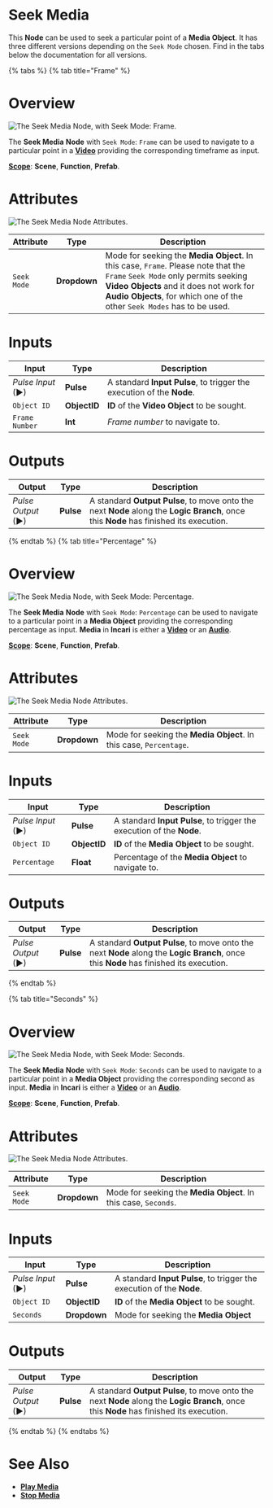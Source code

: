 # Seek Media

This **Node** can be used to seek a particular point of a **Media** **Object**. It has three different versions depending on the `Seek Mode` chosen. Find in the tabs below the documentation for all versions.


{% tabs %}
{% tab title="Frame" %}

# Overview

![The Seek Media Node, with `Seek Mode`: Frame.](../../../.gitbook/assets/node-seekmedia-frames.png)

The **Seek Media** **Node** with `Seek Mode`: `Frame` can be used to navigate to a particular point in a [**Video**](../../../objects-and-types/scene-objects/3dobjects/video.md) providing the corresponding timeframe as input.

[**Scope**](../../overview.md#scopes): **Scene**, **Function**, **Prefab**.

# Attributes

![The Seek Media Node Attributes.](../../../.gitbook/assets/node-seekmedia-attri.png)

|Attribute|Type|Description|
|---|---|---|
| `Seek Mode` | **Dropdown** | Mode for seeking the **Media** **Object**. In this case, `Frame`. Please note that the `Frame` `Seek Mode` only permits seeking **Video Objects** and it does not work for **Audio Objects**, for which one of the other `Seek Modes` has to be used.  |

# Inputs

|Input|Type|Description|
|---|---|---|
|*Pulse Input* (►)|**Pulse**|A standard **Input Pulse**, to trigger the execution of the **Node**.|
| `Object ID` | **ObjectID** | **ID** of the **Video** **Object** to be sought. |
| `Frame Number` | **Int** | *Frame number* to navigate to. |

# Outputs

|Output|Type|Description|
|---|---|---|
|*Pulse Output* (►)|**Pulse**|A standard **Output Pulse**, to move onto the next **Node** along the **Logic Branch**, once this **Node** has finished its execution.|

{% endtab %}
{% tab title="Percentage" %}
# Overview

![The Seek Media Node, with `Seek Mode`: Percentage.](../../../.gitbook/assets/node-seekmedia-percentage.png)

The **Seek Media** **Node** with `Seek Mode`: `Percentage` can be used to navigate to a particular point in a **Media Object** providing the corresponding percentage as input. **Media** in **Incari** is either a [**Video**](../../../objects-and-types/scene-objects/3dobjects/video.md) or an [**Audio**](../../../objects-and-types/scene-objects/audio.md). 

[**Scope**](../../overview.md#scopes): **Scene**, **Function**, **Prefab**.

# Attributes

![The Seek Media Node Attributes.](../../../.gitbook/assets/node-seekmedia-attri.png)

|Attribute|Type|Description|
|---|---|---|
| `Seek Mode` | **Dropdown** | Mode for seeking the **Media** **Object**. In this case, `Percentage`. |

# Inputs

|Input|Type|Description|
|---|---|---|
|*Pulse Input* (►)|**Pulse**|A standard **Input Pulse**, to trigger the execution of the **Node**.|
| `Object ID` | **ObjectID** | **ID** of the **Media** **Object** to be sought. |
| `Percentage` | **Float** | Percentage of the **Media Object** to navigate to. |

# Outputs

|Output|Type|Description|
|---|---|---|
|*Pulse Output* (►)|**Pulse**|A standard **Output Pulse**, to move onto the next **Node** along the **Logic Branch**, once this **Node** has finished its execution.|

{% endtab %}

{% tab title="Seconds" %}
# Overview

![The Seek Media Node, with `Seek Mode`: Seconds.](../../../.gitbook/assets/node-seekmedia-seconds.png)

The **Seek Media** **Node** with `Seek Mode`: `Seconds` can be used to navigate to a particular point in a **Media Object** providing the corresponding second as input. **Media** in **Incari** is either a [**Video**](../../../objects-and-types/scene-objects/3dobjects/video.md) or an [**Audio**](../../../objects-and-types/scene-objects/audio.md). 

[**Scope**](../../overview.md#scopes): **Scene**, **Function**, **Prefab**.

# Attributes

![The Seek Media Node Attributes.](../../../.gitbook/assets/node-seekmedia-attri.png)

|Attribute|Type|Description|
|---|---|---|
| `Seek Mode` | **Dropdown** | Mode for seeking the **Media** **Object**. In this case, `Seconds`. |

# Inputs

|Input|Type|Description|
|---|---|---|
|*Pulse Input* (►)|**Pulse**|A standard **Input Pulse**, to trigger the execution of the **Node**.|
| `Object ID` | **ObjectID** | **ID** of the **Media** **Object** to be sought. |
| `Seconds` | **Dropdown** | Mode for seeking the **Media** **Object**

# Outputs

|Output|Type|Description|
|---|---|---|
|*Pulse Output* (►)|**Pulse**|A standard **Output Pulse**, to move onto the next **Node** along the **Logic Branch**, once this **Node** has finished its execution.|
{% endtab %}
{% endtabs %}

# See Also

* [**Play Media**](playmedia.md)
* [**Stop Media**](stopmedia.md)


